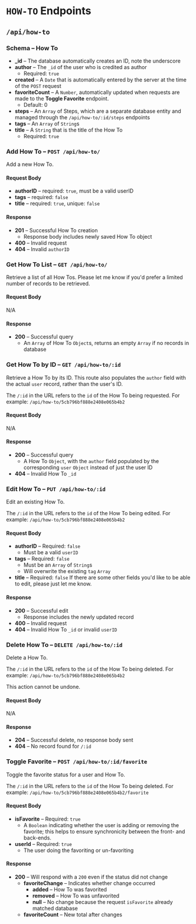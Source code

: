 # `HOW-TO` Endpoints
## `/api/how-to`

### Schema – How To
* **_id** – The database automatically creates an ID, note the underscore
* **author** – The `_id` of the user who is credited as author
  * Required: `true`
* **created** – A `Date` that is automatically entered by the server at the time of the `POST` request
* **favoriteCount** – A `Number`, automatically updated when requests are made to the **Toggle Favorite** endpoint.
  * Default: 0
* **steps** – An `Array` of Steps, which are a separate database entity and managed through the `/api/how-to/:id/steps` endpoints
* **tags** – An `Array` of `String`s
* **title** – A `String` that is the title of the How To
  * Required: `true`


### Add How To – `POST /api/how-to/`
Add a new How To.

#### Request Body
* **authorID** – required: `true`, must be a valid userID
* **tags** – required: `false`
* **title** – required: `true`, unique: `false`

#### Response
* **201** – Successful How To creation
  * Response body includes newly saved How To object
* **400** – Invalid request
* **404** – Invalid `authorID`

### Get How To List – `GET /api/how-to/`
Retrieve a list of all How Tos. Please let me know if you'd prefer a limited number of records to be retrieved.

#### Request Body
N/A

#### Response
* **200** – Successful query
  * An `Array` of How To `Object`s, returns an empty `Array` if no records in database

### Get How To by ID – `GET /api/how-to/:id`
Retrieve a How To by its ID. This route also populates the `author` field with the actual `user` record, rather than the user's ID.

The `/:id` in the URL refers to the `id` of the How To being requested.
For example: `/api/how-to/5cb796bf888e2408e065b4b2`

#### Request Body
N/A

#### Response
* **200** – Successful query
  * A How To `Object`, with the `author` field populated by the corresponding `user` `Object` instead of just the user ID
* **404** – Invalid How To `_id`

### Edit How To – `PUT /api/how-to/:id`
Edit an existing How To.

The `/:id` in the URL refers to the `id` of the How To being edited.
For example: `/api/how-to/5cb796bf888e2408e065b4b2`

#### Request Body
* **authorID** – Required: `false`
  * Must be a valid `userID`
* **tags** – Required: `false`
  * Must be an `Array` of `String`s
  * Will overwrite the existing `tag` `Array`
* **title** – Required: `false`
If there are some other fields you'd like to be able to edit, please just let me know.

#### Response
* **200** – Successful edit
  * Response includes the newly updated record
* **400** – Invalid request
* **404** – Invalid How To `_id` or invalid `userID`

### Delete How To – `DELETE /api/how-to/:id`
Delete a How To.

The `/:id` in the URL refers to the `id` of the How To being deleted.
For example: `/api/how-to/5cb796bf888e2408e065b4b2`

This action cannot be undone.

#### Request Body
N/A

#### Response
* **204** – Successful delete, no response body sent
* **404** – No record found for `/:id`

### Toggle Favorite – `POST /api/how-to/:id/favorite`
Toggle the favorite status for a user and How To.

The `/:id` in the URL refers to the `id` of the How To being deleted.
For example: `/api/how-to/5cb796bf888e2408e065b4b2/favorite`

#### Request Body
* **isFavorite** – Required: `true`
  * A `Boolean` indicating whether the user is adding or removing the favorite; this helps to ensure synchronicity between the front- and back-ends.
* **userId** – Required: `true`
  * The user doing the favoriting or un-favoriting

#### Response
* **200** – Will respond with a `200` even if the status did not change
  * **favoriteChange** – Indicates whether change occurred
    * **added** – How To was favorited
    * **removed** – How To was unfavorited
    * **null** – No change because the request `isFavorite` already matched database
  * **favoriteCount** – New total after changes